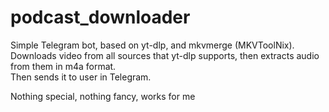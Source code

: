# podcast_downloader
Simple Telegram bot, based on yt-dlp, and mkvmerge (MKVToolNix).\
Downloads video from all sources that yt-dlp supports, then extracts audio from them in m4a format.\
Then sends it to user in Telegram.

Nothing special, nothing fancy, works for me
